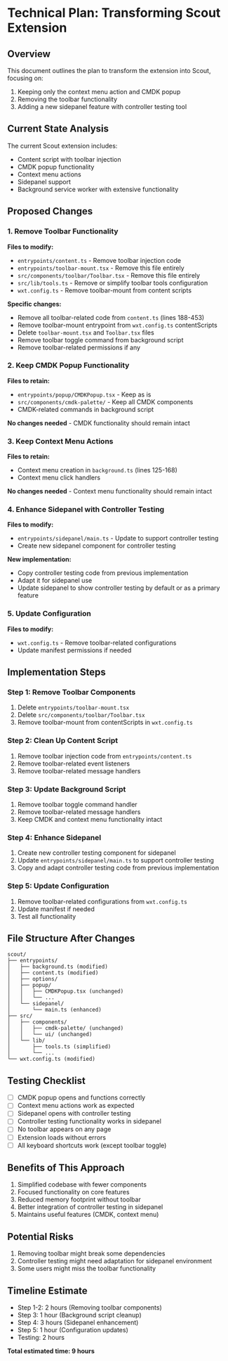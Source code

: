 # Technical Plan: Transforming Scout Extension

## Overview

This document outlines the plan to transform the extension into Scout, focusing on:

1. Keeping only the context menu action and CMDK popup
2. Removing the toolbar functionality
3. Adding a new sidepanel feature with controller testing tool

## Current State Analysis

The current Scout extension includes:

- Content script with toolbar injection
- CMDK popup functionality
- Context menu actions
- Sidepanel support
- Background service worker with extensive functionality

## Proposed Changes

### 1. Remove Toolbar Functionality

**Files to modify:**

- `entrypoints/content.ts` - Remove toolbar injection code
- `entrypoints/toolbar-mount.tsx` - Remove this file entirely
- `src/components/toolbar/Toolbar.tsx` - Remove this file entirely
- `src/lib/tools.ts` - Remove or simplify toolbar tools configuration
- `wxt.config.ts` - Remove toolbar-mount from content scripts

**Specific changes:**

- Remove all toolbar-related code from `content.ts` (lines 188-453)
- Remove toolbar-mount entrypoint from `wxt.config.ts` contentScripts
- Delete `toolbar-mount.tsx` and `Toolbar.tsx` files
- Remove toolbar toggle command from background script
- Remove toolbar-related permissions if any

### 2. Keep CMDK Popup Functionality

**Files to retain:**

- `entrypoints/popup/CMDKPopup.tsx` - Keep as is
- `src/components/cmdk-palette/` - Keep all CMDK components
- CMDK-related commands in background script

**No changes needed** - CMDK functionality should remain intact

### 3. Keep Context Menu Actions

**Files to retain:**

- Context menu creation in `background.ts` (lines 125-168)
- Context menu click handlers

**No changes needed** - Context menu functionality should remain intact

### 4. Enhance Sidepanel with Controller Testing

**Files to modify:**

- `entrypoints/sidepanel/main.ts` - Update to support controller testing
- Create new sidepanel component for controller testing

**New implementation:**

- Copy controller testing code from previous implementation
- Adapt it for sidepanel use
- Update sidepanel to show controller testing by default or as a primary feature

### 5. Update Configuration

**Files to modify:**

- `wxt.config.ts` - Remove toolbar-related configurations
- Update manifest permissions if needed

## Implementation Steps

### Step 1: Remove Toolbar Components

1. Delete `entrypoints/toolbar-mount.tsx`
2. Delete `src/components/toolbar/Toolbar.tsx`
3. Remove toolbar-mount from contentScripts in `wxt.config.ts`

### Step 2: Clean Up Content Script

1. Remove toolbar injection code from `entrypoints/content.ts`
2. Remove toolbar-related event listeners
3. Remove toolbar-related message handlers

### Step 3: Update Background Script

1. Remove toolbar toggle command handler
2. Remove toolbar-related message handlers
3. Keep CMDK and context menu functionality intact

### Step 4: Enhance Sidepanel

1. Create new controller testing component for sidepanel
2. Update `entrypoints/sidepanel/main.ts` to support controller testing
3. Copy and adapt controller testing code from previous implementation

### Step 5: Update Configuration

1. Remove toolbar-related configurations from `wxt.config.ts`
2. Update manifest if needed
3. Test all functionality

## File Structure After Changes

```
scout/
├── entrypoints/
│   ├── background.ts (modified)
│   ├── content.ts (modified)
│   ├── options/
│   ├── popup/
│   │   ├── CMDKPopup.tsx (unchanged)
│   │   └── ...
│   └── sidepanel/
│       └── main.ts (enhanced)
├── src/
│   ├── components/
│   │   ├── cmdk-palette/ (unchanged)
│   │   └── ui/ (unchanged)
│   └── lib/
│       ├── tools.ts (simplified)
│       └── ...
└── wxt.config.ts (modified)
```

## Testing Checklist

- [ ] CMDK popup opens and functions correctly
- [ ] Context menu actions work as expected
- [ ] Sidepanel opens with controller testing
- [ ] Controller testing functionality works in sidepanel
- [ ] No toolbar appears on any page
- [ ] Extension loads without errors
- [ ] All keyboard shortcuts work (except toolbar toggle)

## Benefits of This Approach

1. Simplified codebase with fewer components
2. Focused functionality on core features
3. Reduced memory footprint without toolbar
4. Better integration of controller testing in sidepanel
5. Maintains useful features (CMDK, context menu)

## Potential Risks

1. Removing toolbar might break some dependencies
2. Controller testing might need adaptation for sidepanel environment
3. Some users might miss the toolbar functionality

## Timeline Estimate

- Step 1-2: 2 hours (Removing toolbar components)
- Step 3: 1 hour (Background script cleanup)
- Step 4: 3 hours (Sidepanel enhancement)
- Step 5: 1 hour (Configuration updates)
- Testing: 2 hours

**Total estimated time: 9 hours**
